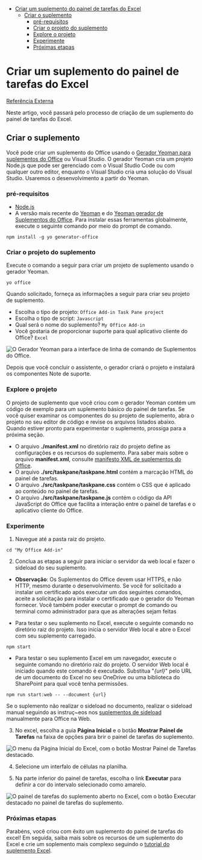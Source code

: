 - [Criar um suplemento do painel de tarefas do Excel](#criar-um-suplemento-do-painel-de-tarefas-do-excel)
	- [Criar o suplemento](#criar-o-suplemento)
		- [pré-requisitos](#pré-requisitos)
		- [Criar o projeto do suplemento](#criar-o-projeto-do-suplemento)
		- [Explore o projeto](#explore-o-projeto)
		- [Experimente](#experimente)
		- [Próximas etapas](#próximas-etapas)

# Criar um suplemento do painel de tarefas do Excel

[Referência Externa](https://learn.microsoft.com/pt-br/office/dev/add-ins/quickstarts/excel-quickstart-jquery?tabs=yeomangenerator)

Neste artigo, você passará pelo processo de criação de um suplemento do painel de tarefas do Excel.

## Criar o suplemento

Você pode criar um suplemento do Office usando o [Gerador Yeoman para suplementos do Office](https://learn.microsoft.com/pt-br/office/dev/add-ins/develop/yeoman-generator-overview) ou Visual Studio. O gerador Yeoman cria um projeto Node.js que pode ser gerenciado com o Visual Studio Code ou com qualquer outro editor, enquanto o Visual Studio cria uma solução do Visual Studio. Usaremos o desenvolvimento a partir do Yeoman.

### pré-requisitos

- [Node.js](https://nodejs.org/en/)
- A versão mais recente do [Yeoman](https://github.com/yeoman/yo) e do [Yeoman gerador de Suplementos do Office](https://learn.microsoft.com/pt-br/office/dev/add-ins/develop/yeoman-generator-overview). Para instalar essas ferramentas globalmente, execute o seguinte comando por meio do prompt de comando.

```npm install -g yo generator-office```

### Criar o projeto do suplemento

Execute o comando a seguir para criar um projeto de suplemento usando o gerador Yeoman.

```yo office```

Quando solicitado, forneça as informações a seguir para criar seu projeto de suplemento.

- Escolha o tipo de projeto: ```Office Add-in Task Pane project```
- Escolha o tipo de script: ```Javascript```
- Qual será o nome do suplemento? ```My Office Add-in```
- Você gostaria de proporcionar suporte para qual aplicativo cliente do Office? ```Excel```

![O Gerador Yeoman para a interface de linha de comando de Suplementos do Office.](../assets/images/yo-office-excel.png)

Depois que você concluir o assistente, o gerador criará o projeto e instalará os componentes Note de suporte.

### Explore o projeto

O projeto de suplemento que você criou com o gerador Yeoman contém um código de exemplo para um suplemento básico do painel de tarefas. Se você quiser examinar os componentes do su projeto de suplemento, abra o projeto no seu editor de código e revise os arquivos listados abaixo. Quando estiver pronto para experimentar o suplemento, prossiga para a próxima seção.

- O arquivo **./manifest.xml** no diretório raiz do projeto define as configurações e os recursos do suplemento. Para saber mais sobre o arquivo **manifest.xml**, consulte [manifesto XML de suplementos do Office](https://learn.microsoft.com/pt-br/office/dev/add-ins/develop/add-in-manifests?tabs=tabid-1).
- O arquivo **./src/taskpane/taskpane.html** contém a marcação HTML do painel de tarefas.
- O arquivo **./src/taskpane/taskpane.css** contém o CSS que é aplicado ao conteúdo no painel de tarefas.
- O arquivo **./src/taskpane/taskpane.js** contém o código da API JavaScript do Office que facilita a interação entre o painel de tarefas e o aplicativo cliente do Office.

### Experimente

1. Navegue até a pasta raiz do projeto.

```cd "My Office Add-in"```

2. Conclua as etapas a seguir para iniciar o servidor da web local e fazer o sideload do seu suplemento.

- **Observação**: Os Suplementos do Office devem usar HTTPS, e não HTTP, mesmo durante o desenvolvimento. Se você for solicitado a instalar um certificado após executar um dos seguintes comandos, aceite a solicitação para instalar o certificado que o gerador do Yeoman fornecer. Você também poder executar o prompt de comando ou terminal como administrador para que as alterações sejam feitas

- Para testar o seu suplemento no Excel, execute o seguinte comando no diretório raiz do projeto. Isso inicia o servidor Web local e abre o Excel com seu suplemento carregado.

```npm start```

- Para testar o seu suplemento Excel em um navegador, execute o seguinte comando no diretório raiz do projeto. O servidor Web local é iniciado quando este comando é executado. Substitua "*{url}*" pelo URL de um documento do Excel no seu OneDrive ou uma biblioteca do SharePoint para qual você tenha permissões.

```npm run start:web -- --document {url}```

Se o suplemento não realizar o sideload no documento, realizar o sideload manual seguindo as instruç~eos nos [suplementos de sideload](https://learn.microsoft.com/pt-br/office/dev/add-ins/testing/sideload-office-add-ins-for-testing#manually-sideload-an-add-in-to-office-on-the-web) manualmente para Office na Web.

3. No excel, escolha a guia **Página Inicial** e o botão **Mostrar Painel de Tarefas** na faixa de opções para brir o painel de tarefas do suplemento.

![O menu da Página Inicial do Excel, com o botão Mostrar Painel de Tarefas destacado.](../assets/images/excel-quickstart-addin-3b.png)

4. Selecione um interfalo de células na planilha.

5. Na parte inferior do painel de tarefas, escolha o link **Executar** para definir a cor do intervalo selecionado como amarelo.

![O painel de tarefas do suplemento aberto no Excel, com o botão Executar destacado no painel de tarefas do suplemento.](../assets/images/excel-quickstart-addin-3c.png)

### Próximas etapas

Parabéns, você criou com êxito um suplemento do painel de tarefas do excel! Em seguida, saiba mais sobre os recursos de um suplemento do Excel e crie um soplemento mais complexo seguindo o [tutorial do suplemento Excel](https://learn.microsoft.com/pt-br/office/dev/add-ins/tutorials/excel-tutorial).